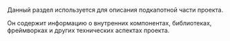 Данный раздел используется для описания подкапотной части проекта.

Он содержит информацию о внутренних компонентах, библиотеках, фреймворках и других технических аспектах проекта.